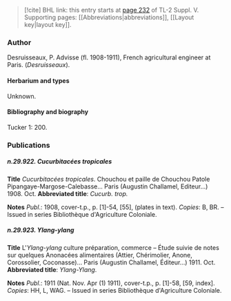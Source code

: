 > [!cite] BHL link: this entry starts at [page 232](https://www.biodiversitylibrary.org/item/103833#page/244/mode/1up) of TL-2 Suppl. V.
> Supporting pages: [[Abbreviations|abbreviations]], [[Layout key|layout key]].

### Author

Desruisseaux, P. Advisse (fl. 1908-1911), French agricultural engineer at Paris. (*Desruisseaux*).

#### Herbarium and types

Unknown.

#### Bibliography and biography

Tucker 1: 200.

### Publications

##### n.29.922. Cucurbitacées tropicales

**Title**
*Cucurbitacées tropicales*. Chouchou et paille de Chouchou Patole Pipangaye-Margose-Calebasse... Paris (Augustin Challamel, Editeur...) 1908. Oct.
**Abbreviated title**: *Cucurb. trop.*

**Notes**
*Publ*.: 1908, cover-t.p., p. \[1\]-54, \[55\], (plates in text). *Copies*: B, BR. – Issued in series Bibliothèque d'Agriculture Coloniale.

##### n.29.923. Ylang-ylang

**Title**
L'*Ylang-ylang* culture préparation, commerce – Étude suivie de notes sur quelques Anonacées alimentaires (Attier, Chérimolier, Anone, Corossolier, Coconasse)... Paris (Augustin Challamel, Éditeur...) 1911. Oct.
**Abbreviated title**: *Ylang-Ylang*.

**Notes**
*Publ*.: 1911 (Nat. Nov. Apr (1) 1911), cover-t.p., p. \[1\]-58, \[59, index\]. *Copies*: HH, L, WAG. – Issued in series Bibliothèque d'Agriculture Coloniale.

